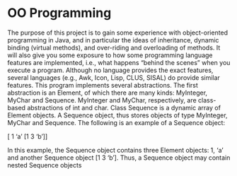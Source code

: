 # OO Programming

The purpose of this project is to gain some experience with object-oriented programming in Java, and in particular the ideas of inheritance, dynamic binding (virtual methods), and over-riding and overloading of methods. It will also give you some exposure to how some programming language features are implemented, i.e., what happens “behind the scenes” when you execute a program. Although no language provides the exact features, several languages (e.g., Awk, Icon, Lisp, CLUS, SISAL) do provide similar features. This program implements several abstractions. The first abstraction is an Element, of which there are many kinds: MyInteger, MyChar and Sequence. MyInteger and MyChar, respectively, are class-based abstractions of int and char. Class Sequence is a dynamic array of Element objects. A Sequence object, thus stores objects of type MyInteger, MyChar and Sequence. The following is an example of a Sequence object:

[ 1 ‘a’ [1 3 ‘b’]]

In this example, the Sequence object contains three Element objects: 1, ‘a’ and another Sequence
object [1 3 ‘b’]. Thus, a Sequence object may contain nested Sequence objects
